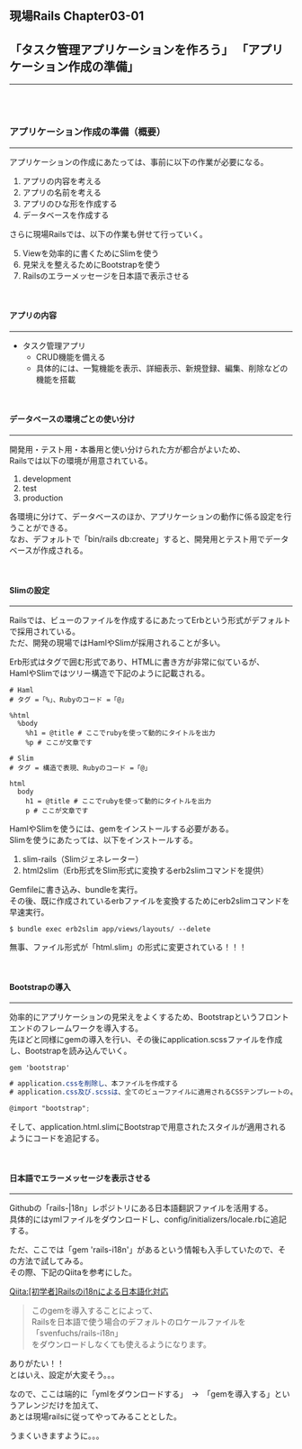 ## 現場Rails Chapter03-01
## 「タスク管理アプリケーションを作ろう」 「アプリケーション作成の準備」

---

<BR><BR>

### アプリケーション作成の準備（概要）
---

アプリケーションの作成にあたっては、事前に以下の作業が必要になる。  

1. アプリの内容を考える
2. アプリの名前を考える
3. アプリのひな形を作成する
4. データベースを作成する

さらに現場Railsでは、以下の作業も併せて行っていく。  

5. Viewを効率的に書くためにSlimを使う
6. 見栄えを整えるためにBootstrapを使う
7. Railsのエラーメッセージを日本語で表示させる

<br>

#### アプリの内容
---

- タスク管理アプリ
  - CRUD機能を備える
  - 具体的には、一覧機能を表示、詳細表示、新規登録、編集、削除などの機能を搭載

<br>

#### データベースの環境ごとの使い分け
---

開発用・テスト用・本番用と使い分けられた方が都合がよいため、  
Railsでは以下の環境が用意されている。  

1. development
2. test
3. production

各環境に分けて、データベースのほか、アプリケーションの動作に係る設定を行うことができる。  
なお、デフォルトで「bin/rails db:create」すると、開発用とテスト用でデータベースが作成される。  

<br>

#### Slimの設定
---

Railsでは、ビューのファイルを作成するにあたってErbという形式がデフォルトで採用されている。  
ただ、開発の現場ではHamlやSlimが採用されることが多い。  

Erb形式はタグで囲む形式であり、HTMLに書き方が非常に似ているが、  
HamlやSlimではツリー構造で下記のように記載される。  

```
# Haml
# タグ =「%」、Rubyのコード =「@」

%html
  %body
    %h1 = @title # ここでrubyを使って動的にタイトルを出力
    %p # ここが文章です
```

```
# Slim
# タグ = 構造で表現、Rubyのコード =「@」

html
  body
    h1 = @title # ここでrubyを使って動的にタイトルを出力
    p # ここが文章です
```

HamlやSlimを使うには、gemをインストールする必要がある。  
Slimを使うにあたっては、以下をインストールする。
1. slim-rails（Slimジェネレーター）
2. html2slim（Erb形式をSlim形式に変換するerb2slimコマンドを提供）

Gemfileに書き込み、bundleを実行。  
その後、既に作成されているerbファイルを変換するためにerb2slimコマンドを早速実行。

```
$ bundle exec erb2slim app/views/layouts/ --delete
```

無事、ファイル形式が「html.slim」の形式に変更されている！！！  

<br>

#### Bootstrapの導入
---

効率的にアプリケーションの見栄えをよくするため、Bootstrapというフロントエンドのフレームワークを導入する。  
先ほどと同様にgemの導入を行い、その後にapplication.scssファイルを作成し、Bootstrapを読み込んでいく。  

```:Gemfile
gem 'bootstrap'
```

```application.scss
# application.cssを削除し、本ファイルを作成する
# application.css及び.scssは、全てのビューファイルに適用されるCSSテンプレートのようなもの

@import "bootstrap";
```

そして、application.html.slimにBootstrapで用意されたスタイルが適用されるようにコードを追記する。

<br>

#### 日本語でエラーメッセージを表示させる
---

Githubの「rails-|18n」レポジトリにある日本語翻訳ファイルを活用する。  
具体的にはymlファイルをダウンロードし、config/initializers/locale.rbに追記する。  

ただ、ここでは「gem 'rails-i18n'」があるという情報も入手していたので、その方法で試してみる。  
その際、下記のQiitaを参考にした。  

[Qiita:[初学者]Railsのi18nによる日本語化対応
](https://qiita.com/shimadama/items/7e5c3d75c9a9f51abdd5)  

> このgemを導入することによって、  
> Railsを日本語で使う場合のデフォルトのロケールファイルを「svenfuchs/rails-i18n」  
> をダウンロードしなくても使えるようになります。  

ありがたい！！  
とはいえ、設定が大変そう。。。

なので、ここは端的に「ymlをダウンロードする」　→　「gemを導入する」というアレンジだけを加えて、  
あとは現場railsに従ってやってみることとした。

うまくいきますように。。。
